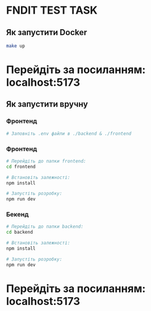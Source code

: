 # FNDIT TEST TASK

## Як запустити Docker

```bash
make up
```
# Перейдіть за посиланням: localhost:5173




## Як запустити вручну

### Фронтенд

```bash
# Заповніть .env файли в ./backend & ./frontend
```

### Фронтенд

```bash
# Перейдіть до папки frontend:
cd frontend

# Встановіть залежності:
npm install

# Запустіть розробку:
npm run dev
```

### Бекенд

```bash
# Перейдіть до папки backend:
cd backend

# Встановіть залежності:
npm install

# Запустіть розробку:
npm run dev

```

# Перейдіть за посиланням: localhost:5173